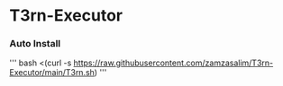 # T3rn-Executor

### Auto Install 

'''
bash <(curl -s https://raw.githubusercontent.com/zamzasalim/T3rn-Executor/main/T3rn.sh)
'''
